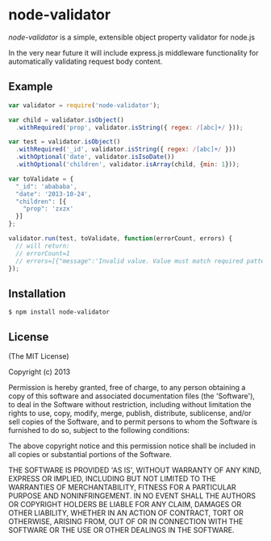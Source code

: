 # node-validator

_node-validator_ is a simple, extensible object property validator for node.js

In the very near future it will include express.js middleware functionality for automatically validating request body content.

## Example
```javascript
var validator = require('node-validator');

var child = validator.isObject()
  .withRequired('prop', validator.isString({ regex: /[abc]+/ }));

var test = validator.isObject()
  .withRequired('_id', validator.isString({ regex: /[abc]+/ }))
  .withOptional('date', validator.isIsoDate())
  .withOptional('children', validator.isArray(child, {min: 1}));

var toValidate = {
  "_id": 'abababa',
  "date": '2013-10-24',
  "children": [{
    "prop": 'zxzx'
  }]
};

validator.run(test, toValidate, function(errorCount, errors) {
  // will return:
  // errorCount=1
  // errors=[{"message":'Invalid value. Value must match required pattern.',"parameter":'children[0].prop',"value":'zxzx'}]
});
```
## Installation

    $ npm install node-validator

## License

(The MIT License)

Copyright (c) 2013

Permission is hereby granted, free of charge, to any person obtaining
a copy of this software and associated documentation files (the
'Software'), to deal in the Software without restriction, including
without limitation the rights to use, copy, modify, merge, publish,
distribute, sublicense, and/or sell copies of the Software, and to
permit persons to whom the Software is furnished to do so, subject to
the following conditions:

The above copyright notice and this permission notice shall be
included in all copies or substantial portions of the Software.

THE SOFTWARE IS PROVIDED 'AS IS', WITHOUT WARRANTY OF ANY KIND,
EXPRESS OR IMPLIED, INCLUDING BUT NOT LIMITED TO THE WARRANTIES OF
MERCHANTABILITY, FITNESS FOR A PARTICULAR PURPOSE AND NONINFRINGEMENT.
IN NO EVENT SHALL THE AUTHORS OR COPYRIGHT HOLDERS BE LIABLE FOR ANY
CLAIM, DAMAGES OR OTHER LIABILITY, WHETHER IN AN ACTION OF CONTRACT,
TORT OR OTHERWISE, ARISING FROM, OUT OF OR IN CONNECTION WITH THE
SOFTWARE OR THE USE OR OTHER DEALINGS IN THE SOFTWARE.